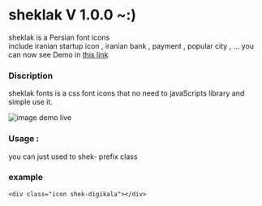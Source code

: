 # sheklak V 1.0.0  ~:) 
<link rel="stylesheet" href="http://nickhoo.ir/sheklak/demo/sheklak.css" />

sheklak is a Persian font icons  
include iranian startup icon , iranian bank , payment , popular city , ...
you can now see Demo in [this link](http://nickhoo.ir/sheklak/demo/) 

  
<h3> Discription </h3>
sheklak fonts is a css font icons that no need to javaScripts library and simple use it. 


![image demo live](https://cloud.githubusercontent.com/assets/16125104/26279047/b60f5f78-3dbe-11e7-8b98-e289936493db.png)


<h3>Usage : </h3>
you can just used to shek- prefix class
<h3> example </h3>

 `<div class="icon shek-digikala"></div>`


